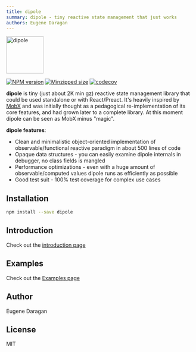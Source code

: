 ```yaml
---
title: dipole
summary: dipole - tiny reactive state management that just works
authors: Eugene Daragan
---
```

<a href="https://dipole.js.org">
  <img alt="dipole" src="https://dipole.js.org/assets/dipole-transparent-black.png" style="height: 100px" />
</a>

[![NPM version](https://img.shields.io/npm/v/dipole)](https://www.npmjs.com/package/dipole)
[![Minzipped size](https://img.shields.io/bundlephobia/minzip/dipole?color=green)](https://www.npmjs.com/package/dipole)
[![codecov](https://codecov.io/gh/zheksoon/dipole/branch/master/graph/badge.svg?token=WMVIB287XM)](https://codecov.io/gh/zheksoon/dipole)

**dipole** is tiny (just about 2K min gz) reactive state management library that could be used standalone or with React/Preact. It's heavily inspired by [MobX](https://github.com/mobxjs/mobx) and was initially thought as a pedagogical re-implementation of its core features, and had grown later to a complete library. At this moment dipole can be seen as MobX minus "magic".

**dipole features**:

 * Clean and minimalistic object-oriented implementation of observable/functional reactive paradigm in about 500 lines of code
 * Opaque data structures - you can easily examine dipole internals in debugger, no class fields is mangled
 * Performance optimizations - even with a huge amount of observable/computed values dipole runs as efficiently as possible
 * Good test suit - 100% test coverage for complex use cases

## Installation

```bash
npm install --save dipole
```

## Introduction

Check out the [introduction page](introduction.md)

## Examples

Check out the [Examples page](examples.md)

## Author
Eugene Daragan

## License
MIT
